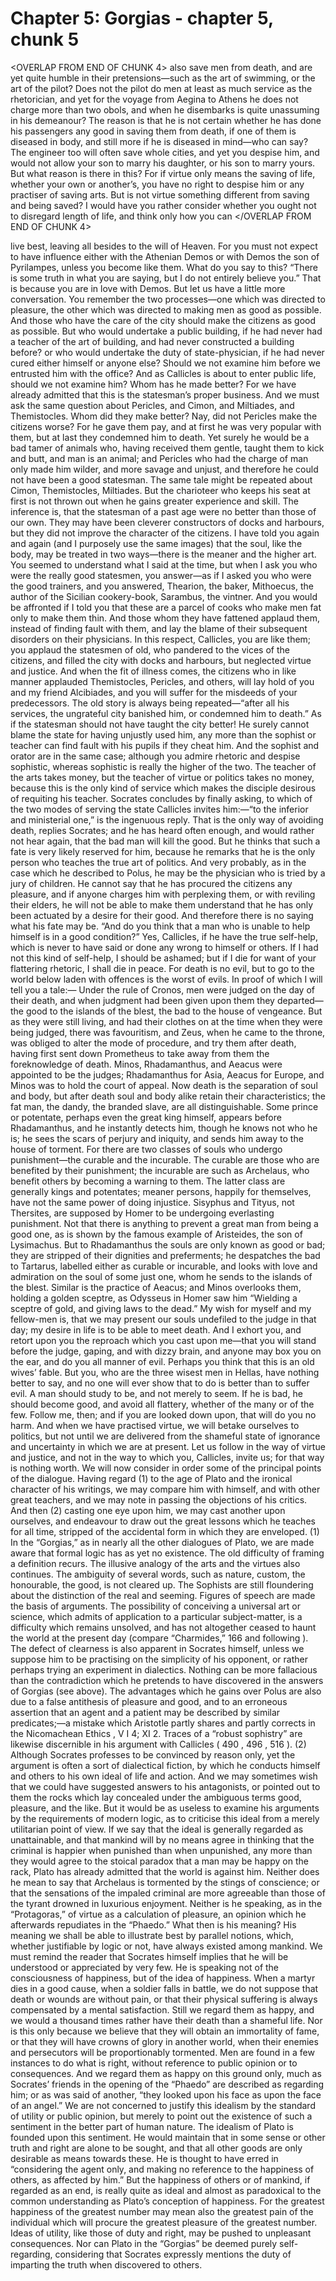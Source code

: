 # Chapter 5: Gorgias - chapter 5, chunk 5

<OVERLAP FROM END OF CHUNK 4>
also save men from death, and are yet quite humble in their pretensions⁠—such as the art of swimming, or the art of the pilot? Does not the pilot do men at least as much service as the rhetorician, and yet for the voyage from Aegina to Athens he does not charge more than two obols, and when he disembarks is quite unassuming in his demeanour? The reason is that he is not certain whether he has done his passengers any good in saving them from death, if one of them is diseased in body, and still more if he is diseased in mind⁠—who can say? The engineer too will often save whole cities, and yet you despise him, and would not allow your son to marry his daughter, or his son to marry yours. But what reason is there in this? For if virtue only means the saving of life, whether your own or another’s, you have no right to despise him or any practiser of saving arts. But is not virtue something different from saving and being saved? I would have you rather consider whether you ought not to disregard length of life, and think only how you can
</OVERLAP FROM END OF CHUNK 4>

live best, leaving all besides to the will of Heaven. For you must not expect to have influence either with the Athenian Demos or with Demos the son of Pyrilampes, unless you become like them. What do you say to this? “There is some truth in what you are saying, but I do not entirely believe you.” That is because you are in love with Demos. But let us have a little more conversation. You remember the two processes⁠—one which was directed to pleasure, the other which was directed to making men as good as possible. And those who have the care of the city should make the citizens as good as possible. But who would undertake a public building, if he had never had a teacher of the art of building, and had never constructed a building before? or who would undertake the duty of state-physician, if he had never cured either himself or anyone else? Should we not examine him before we entrusted him with the office? And as Callicles is about to enter public life, should we not examine him? Whom has he made better? For we have already admitted that this is the statesman’s proper business. And we must ask the same question about Pericles, and Cimon, and Miltiades, and Themistocles. Whom did they make better? Nay, did not Pericles make the citizens worse? For he gave them pay, and at first he was very popular with them, but at last they condemned him to death. Yet surely he would be a bad tamer of animals who, having received them gentle, taught them to kick and butt, and man is an animal; and Pericles who had the charge of man only made him wilder, and more savage and unjust, and therefore he could not have been a good statesman. The same tale might be repeated about Cimon, Themistocles, Miltiades. But the charioteer who keeps his seat at first is not thrown out when he gains greater experience and skill. The inference is, that the statesman of a past age were no better than those of our own. They may have been cleverer constructors of docks and harbours, but they did not improve the character of the citizens. I have told you again and again (and I purposely use the same images) that the soul, like the body, may be treated in two ways⁠—there is the meaner and the higher art. You seemed to understand what I said at the time, but when I ask you who were the really good statesmen, you answer⁠—as if I asked you who were the good trainers, and you answered, Thearion, the baker, Mithoecus, the author of the Sicilian cookery-book, Sarambus, the vintner. And you would be affronted if I told you that these are a parcel of cooks who make men fat only to make them thin. And those whom they have fattened applaud them, instead of finding fault with them, and lay the blame of their subsequent disorders on their physicians. In this respect, Callicles, you are like them; you applaud the statesmen of old, who pandered to the vices of the citizens, and filled the city with docks and harbours, but neglected virtue and justice. And when the fit of illness comes, the citizens who in like manner applauded Themistocles, Pericles, and others, will lay hold of you and my friend Alcibiades, and you will suffer for the misdeeds of your predecessors. The old story is always being repeated⁠—“after all his services, the ungrateful city banished him, or condemned him to death.” As if the statesman should not have taught the city better! He surely cannot blame the state for having unjustly used him, any more than the sophist or teacher can find fault with his pupils if they cheat him. And the sophist and orator are in the same case; although you admire rhetoric and despise sophistic, whereas sophistic is really the higher of the two. The teacher of the arts takes money, but the teacher of virtue or politics takes no money, because this is the only kind of service which makes the disciple desirous of requiting his teacher. Socrates concludes by finally asking, to which of the two modes of serving the state Callicles invites him:⁠—“to the inferior and ministerial one,” is the ingenuous reply. That is the only way of avoiding death, replies Socrates; and he has heard often enough, and would rather not hear again, that the bad man will kill the good. But he thinks that such a fate is very likely reserved for him, because he remarks that he is the only person who teaches the true art of politics. And very probably, as in the case which he described to Polus, he may be the physician who is tried by a jury of children. He cannot say that he has procured the citizens any pleasure, and if anyone charges him with perplexing them, or with reviling their elders, he will not be able to make them understand that he has only been actuated by a desire for their good. And therefore there is no saying what his fate may be. “And do you think that a man who is unable to help himself is in a good condition?” Yes, Callicles, if he have the true self-help, which is never to have said or done any wrong to himself or others. If I had not this kind of self-help, I should be ashamed; but if I die for want of your flattering rhetoric, I shall die in peace. For death is no evil, but to go to the world below laden with offences is the worst of evils. In proof of which I will tell you a tale:⁠— Under the rule of Cronos, men were judged on the day of their death, and when judgment had been given upon them they departed⁠—the good to the islands of the blest, the bad to the house of vengeance. But as they were still living, and had their clothes on at the time when they were being judged, there was favouritism, and Zeus, when he came to the throne, was obliged to alter the mode of procedure, and try them after death, having first sent down Prometheus to take away from them the foreknowledge of death. Minos, Rhadamanthus, and Aeacus were appointed to be the judges; Rhadamanthus for Asia, Aeacus for Europe, and Minos was to hold the court of appeal. Now death is the separation of soul and body, but after death soul and body alike retain their characteristics; the fat man, the dandy, the branded slave, are all distinguishable. Some prince or potentate, perhaps even the great king himself, appears before Rhadamanthus, and he instantly detects him, though he knows not who he is; he sees the scars of perjury and iniquity, and sends him away to the house of torment. For there are two classes of souls who undergo punishment⁠—the curable and the incurable. The curable are those who are benefited by their punishment; the incurable are such as Archelaus, who benefit others by becoming a warning to them. The latter class are generally kings and potentates; meaner persons, happily for themselves, have not the same power of doing injustice. Sisyphus and Tityus, not Thersites, are supposed by Homer to be undergoing everlasting punishment. Not that there is anything to prevent a great man from being a good one, as is shown by the famous example of Aristeides, the son of Lysimachus. But to Rhadamanthus the souls are only known as good or bad; they are stripped of their dignities and preferments; he despatches the bad to Tartarus, labelled either as curable or incurable, and looks with love and admiration on the soul of some just one, whom he sends to the islands of the blest. Similar is the practice of Aeacus; and Minos overlooks them, holding a golden sceptre, as Odysseus in Homer saw him “Wielding a sceptre of gold, and giving laws to the dead.” My wish for myself and my fellow-men is, that we may present our souls undefiled to the judge in that day; my desire in life is to be able to meet death. And I exhort you, and retort upon you the reproach which you cast upon me⁠—that you will stand before the judge, gaping, and with dizzy brain, and anyone may box you on the ear, and do you all manner of evil. Perhaps you think that this is an old wives’ fable. But you, who are the three wisest men in Hellas, have nothing better to say, and no one will ever show that to do is better than to suffer evil. A man should study to be, and not merely to seem. If he is bad, he should become good, and avoid all flattery, whether of the many or of the few. Follow me, then; and if you are looked down upon, that will do you no harm. And when we have practised virtue, we will betake ourselves to politics, but not until we are delivered from the shameful state of ignorance and uncertainty in which we are at present. Let us follow in the way of virtue and justice, and not in the way to which you, Callicles, invite us; for that way is nothing worth. We will now consider in order some of the principal points of the dialogue. Having regard (1) to the age of Plato and the ironical character of his writings, we may compare him with himself, and with other great teachers, and we may note in passing the objections of his critics. And then (2) casting one eye upon him, we may cast another upon ourselves, and endeavour to draw out the great lessons which he teaches for all time, stripped of the accidental form in which they are enveloped. (1) In the “Gorgias,” as in nearly all the other dialogues of Plato, we are made aware that formal logic has as yet no existence. The old difficulty of framing a definition recurs. The illusive analogy of the arts and the virtues also continues. The ambiguity of several words, such as nature, custom, the honourable, the good, is not cleared up. The Sophists are still floundering about the distinction of the real and seeming. Figures of speech are made the basis of arguments. The possibility of conceiving a universal art or science, which admits of application to a particular subject-matter, is a difficulty which remains unsolved, and has not altogether ceased to haunt the world at the present day (compare “Charmides,” 166 and following ). The defect of clearness is also apparent in Socrates himself, unless we suppose him to be practising on the simplicity of his opponent, or rather perhaps trying an experiment in dialectics. Nothing can be more fallacious than the contradiction which he pretends to have discovered in the answers of Gorgias (see above). The advantages which he gains over Polus are also due to a false antithesis of pleasure and good, and to an erroneous assertion that an agent and a patient may be described by similar predicates;⁠—a mistake which Aristotle partly shares and partly corrects in the Nicomachean Ethics , V I 4; XI 2. Traces of a “robust sophistry” are likewise discernible in his argument with Callicles ( 490 , 496 , 516 ). (2) Although Socrates professes to be convinced by reason only, yet the argument is often a sort of dialectical fiction, by which he conducts himself and others to his own ideal of life and action. And we may sometimes wish that we could have suggested answers to his antagonists, or pointed out to them the rocks which lay concealed under the ambiguous terms good, pleasure, and the like. But it would be as useless to examine his arguments by the requirements of modern logic, as to criticise this ideal from a merely utilitarian point of view. If we say that the ideal is generally regarded as unattainable, and that mankind will by no means agree in thinking that the criminal is happier when punished than when unpunished, any more than they would agree to the stoical paradox that a man may be happy on the rack, Plato has already admitted that the world is against him. Neither does he mean to say that Archelaus is tormented by the stings of conscience; or that the sensations of the impaled criminal are more agreeable than those of the tyrant drowned in luxurious enjoyment. Neither is he speaking, as in the “Protagoras,” of virtue as a calculation of pleasure, an opinion which he afterwards repudiates in the “Phaedo.” What then is his meaning? His meaning we shall be able to illustrate best by parallel notions, which, whether justifiable by logic or not, have always existed among mankind. We must remind the reader that Socrates himself implies that he will be understood or appreciated by very few. He is speaking not of the consciousness of happiness, but of the idea of happiness. When a martyr dies in a good cause, when a soldier falls in battle, we do not suppose that death or wounds are without pain, or that their physical suffering is always compensated by a mental satisfaction. Still we regard them as happy, and we would a thousand times rather have their death than a shameful life. Nor is this only because we believe that they will obtain an immortality of fame, or that they will have crowns of glory in another world, when their enemies and persecutors will be proportionably tormented. Men are found in a few instances to do what is right, without reference to public opinion or to consequences. And we regard them as happy on this ground only, much as Socrates’ friends in the opening of the “Phaedo” are described as regarding him; or as was said of another, “they looked upon his face as upon the face of an angel.” We are not concerned to justify this idealism by the standard of utility or public opinion, but merely to point out the existence of such a sentiment in the better part of human nature. The idealism of Plato is founded upon this sentiment. He would maintain that in some sense or other truth and right are alone to be sought, and that all other goods are only desirable as means towards these. He is thought to have erred in “considering the agent only, and making no reference to the happiness of others, as affected by him.” But the happiness of others or of mankind, if regarded as an end, is really quite as ideal and almost as paradoxical to the common understanding as Plato’s conception of happiness. For the greatest happiness of the greatest number may mean also the greatest pain of the individual which will procure the greatest pleasure of the greatest number. Ideas of utility, like those of duty and right, may be pushed to unpleasant consequences. Nor can Plato in the “Gorgias” be deemed purely self-regarding, considering that Socrates expressly mentions the duty of imparting the truth when discovered to others.